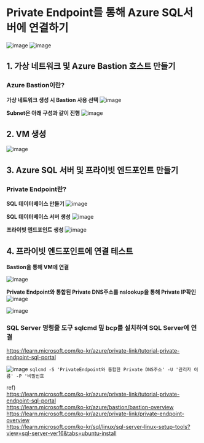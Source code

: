 # Private Endpoint를 통해 Azure SQL서버에 연결하기

![image](https://github.com/JoEunSae/Internship/assets/83803199/f5a64105-10af-482d-859f-92118caf7159)
![image](https://github.com/JoEunSae/Internship/assets/83803199/3102a344-b3d5-43b2-80da-75dd97dc7174)

## 1. 가상 네트워크 및 Azure Bastion 호스트 만들기

### Azure Bastion이란?

**가상 네트워크 생성 시 Bastion 사용 선택**
![image](https://github.com/JoEunSae/Internship/assets/83803199/32a7f889-0a4b-47e6-9663-7c6d5ec8c3e2)

**Subnet은 아래 구성과 같이 진행**
![image](https://github.com/JoEunSae/Internship/assets/83803199/a76bee08-cc3b-47a0-9b99-92e67fb2938e)

## 2. VM 생성

![image](https://github.com/JoEunSae/Internship/assets/83803199/1465806a-b4a6-4c96-a579-ebd14bc3bede)

## 3. Azure SQL 서버 및 프라이빗 엔드포인트 만들기

### Private Endpoint란?

**SQL 데이터베이스 만들기**
![image](https://github.com/JoEunSae/Internship/assets/83803199/50f0a647-731c-4802-998f-c53475afc83f)

**SQL 데이터베이스 서버 생성**
![image](https://github.com/JoEunSae/Internship/assets/83803199/bd16500c-703d-4e08-89c4-a056cee68fee)

**프라이빗 엔드포인트 생성**
![image](https://github.com/JoEunSae/Internship/assets/83803199/5d308c06-c6d1-427b-b0c1-43b47c3bb0cb)

## 4. 프라이빗 엔드포인트에 연결 테스트

**Bastion을 통해 VM에 연결**

![image](https://github.com/JoEunSae/Internship/assets/83803199/f201610e-aff1-4c5f-b327-1089ee81464b)

**Private Endpoint와 통합된 Private DNS주소를 nslookup을 통해 Private IP확인**
![image](https://github.com/JoEunSae/Internship/assets/83803199/742efd0b-0bf1-403a-8529-1b00fde9079d)

![image](https://github.com/JoEunSae/Internship/assets/83803199/92ba8d12-e14d-42b5-823d-91c201cbf655)

### SQL Server 명령줄 도구 sqlcmd 밒 bcp를 설치하여 SQL Server에 연결
https://learn.microsoft.com/ko-kr/azure/private-link/tutorial-private-endpoint-sql-portal

![image](https://github.com/JoEunSae/Internship/assets/83803199/d5a5fe29-0342-4d48-98f5-580e25b00d84)
`sqlcmd -S 'PrivateEndpoint와 통합한 Private DNS주소' -U '관리자 이름' -P '비밀번호`

ref)<br>
https://learn.microsoft.com/ko-kr/azure/private-link/tutorial-private-endpoint-sql-portal<br>
https://learn.microsoft.com/ko-kr/azure/bastion/bastion-overview<br>
https://learn.microsoft.com/ko-kr/azure/private-link/private-endpoint-overview<br>
https://learn.microsoft.com/ko-kr/sql/linux/sql-server-linux-setup-tools?view=sql-server-ver16&tabs=ubuntu-install
